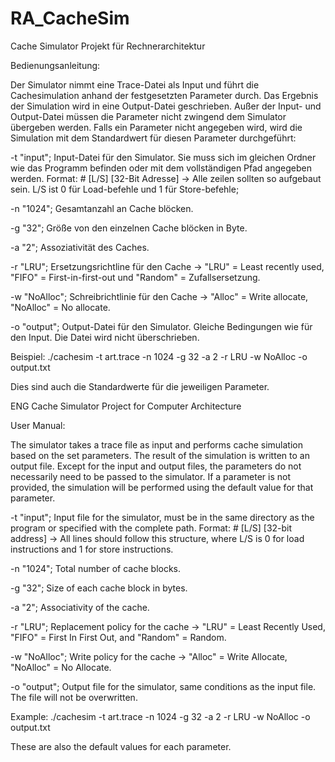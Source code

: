 # RA_CacheSim
Cache Simulator Projekt für Rechnerarchitektur

Bedienungsanleitung:

Der Simulator nimmt eine Trace-Datei als Input und führt die Cachesimulation anhand der festgesetzten Parameter durch. 
Das Ergebnis der Simulation wird in eine Output-Datei geschrieben.
Außer der Input- und Output-Datei müssen die Parameter nicht zwingend dem Simulator übergeben werden. 
Falls ein Parameter nicht angegeben wird, wird die Simulation mit dem Standardwert für diesen Parameter durchgeführt:

-t "input";     Input-Datei für den Simulator. Sie muss sich im gleichen Ordner wie das Programm befinden oder mit dem vollständigen Pfad angegeben werden.
                Format: # [L/S] [32-Bit Adresse]    -> Alle zeilen sollten so aufgebaut sein. L/S ist 0 für Load-befehle und 1 für Store-befehle;    

-n "1024";      Gesamtanzahl an Cache blöcken.

-g "32";        Größe von den einzelnen Cache blöcken in Byte.

-a "2";         Assoziativität des Caches.

-r "LRU";       Ersetzungsrichtline für den Cache -> "LRU" = Least recently used, "FIFO" = First-in-first-out und "Random" = Zufallsersetzung.

-w "NoAlloc";   Schreibrichtlinie für den Cache -> "Alloc" = Write allocate, "NoAlloc" = No allocate.

-o "output";    Output-Datei für den Simulator. Gleiche Bedingungen wie für den Input. Die Datei wird nicht überschrieben.

Beispiel:
./cachesim -t art.trace -n 1024 -g 32 -a 2 -r LRU -w NoAlloc -o output.txt

Dies sind auch die Standardwerte für die jeweiligen Parameter.

ENG
Cache Simulator Project for Computer Architecture

User Manual:

The simulator takes a trace file as input and performs cache simulation based on the set parameters. 
The result of the simulation is written to an output file.
Except for the input and output files, the parameters do not necessarily need to be passed to the simulator. 
If a parameter is not provided, the simulation will be performed using the default value for that parameter.

-t "input";     Input file for the simulator, must be in the same directory as the program or specified with the complete path.
                Format: # [L/S] [32-bit address] -> All lines should follow this structure, where L/S is 0 for load instructions and 1 for store instructions.

-n "1024";      Total number of cache blocks.

-g "32";        Size of each cache block in bytes.

-a "2";         Associativity of the cache.

-r "LRU";       Replacement policy for the cache -> "LRU" = Least Recently Used, "FIFO" = First In First Out, and "Random" = Random.

-w "NoAlloc";   Write policy for the cache -> "Alloc" = Write Allocate, "NoAlloc" = No Allocate.

-o "output";    Output file for the simulator, same conditions as the input file. The file will not be overwritten.

Example:
./cachesim -t art.trace -n 1024 -g 32 -a 2 -r LRU -w NoAlloc -o output.txt

These are also the default values for each parameter.